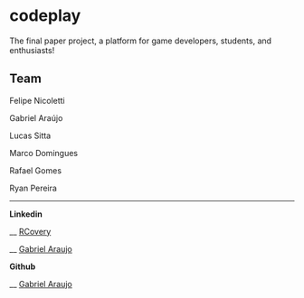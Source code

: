 # codeplay
The final paper project, a platform for game developers, students, and enthusiasts!

## Team

Felipe Nicoletti

Gabriel Araújo

Lucas Sitta

Marco Domingues

Rafael Gomes

Ryan Pereira

___

__Linkedin__

__ [RCovery](https://www.linkedin.com/in/rcovery)

__ [Gabriel Araujo](https://www.linkedin.com/in/gabriel-araujo-43b9aa1b0/)

__Github__

__ [Gabriel Araujo](https://github.com/GabrielAraujo02)
